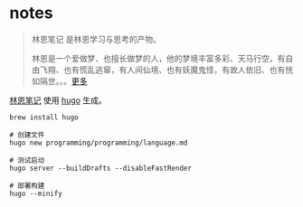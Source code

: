 # notes

>林恩笔记 是林恩学习与思考的产物。  
>
>林恩是一个爱做梦、也擅长做梦的人，他的梦境丰富多彩、天马行空，有自由飞翔、也有慌乱逃窜，有人间仙境、也有妖魔鬼怪，有故人依旧、也有恍如隔世。。。[更多](https://lynnclub.github.io/notes/about/)

[林恩笔记](https://lynnclub.github.io/notes/) 使用 [hugo](https://gohugo.io) 生成。

```shell
brew install hugo

# 创建文件
hugo new programming/programming/language.md

# 测试启动
hugo server --buildDrafts --disableFastRender

# 部署构建
hugo --minify
```
